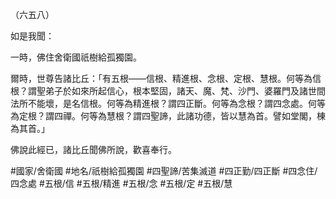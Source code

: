 （六五八）

如是我聞：

一時，佛住舍衛國祇樹給孤獨園。

爾時，世尊告諸比丘：「有五根——信根、精進根、念根、定根、慧根。何等為信根？謂聖弟子於如來所起信心，根本堅固，諸天、魔、梵、沙門、婆羅門及諸世間法所不能壞，是名信根。何等為精進根？謂四正斷。何等為念根？謂四念處。何等為定根？謂四禪。何等為慧根？謂四聖諦，此諸功德，皆以慧為首。譬如堂閣，棟為其首。」

佛說此經已，諸比丘聞佛所說，歡喜奉行。

#國家/舍衛國
#地名/祇樹給孤獨園
#四聖諦/苦集滅道
#四正勤/四正斷
#四念住/四念處
#五根/信
#五根/精進
#五根/念
#五根/定
#五根/慧

